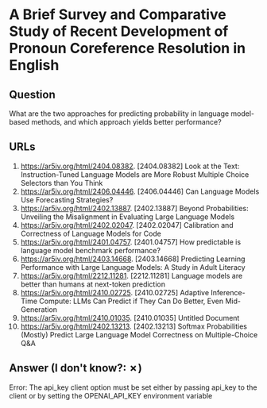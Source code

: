 # A Brief Survey and Comparative Study of Recent Development of Pronoun Coreference Resolution in English

## Question

What are the two approaches for predicting probability in language model-based methods, and which approach yields better performance?

## URLs

1. https://ar5iv.org/html/2404.08382. [2404.08382] Look at the Text: Instruction-Tuned Language Models are More Robust Multiple Choice Selectors than You Think
2. https://ar5iv.org/html/2406.04446. [2406.04446] Can Language Models Use Forecasting Strategies?
3. https://ar5iv.org/html/2402.13887. [2402.13887] Beyond Probabilities: Unveiling the Misalignment in Evaluating Large Language Models
4. https://ar5iv.org/html/2402.02047. [2402.02047] Calibration and Correctness of Language Models for Code
5. https://ar5iv.org/html/2401.04757. [2401.04757] How predictable is language model benchmark performance?
6. https://ar5iv.org/html/2403.14668. [2403.14668] Predicting Learning Performance with Large Language Models: A Study in Adult Literacy
7. https://ar5iv.org/html/2212.11281. [2212.11281] Language models are better than humans at next-token prediction
8. https://ar5iv.org/html/2410.02725. [2410.02725] Adaptive Inference-Time Compute: LLMs Can Predict if They Can Do Better, Even Mid-Generation
9. https://ar5iv.org/html/2410.01035. [2410.01035] Untitled Document
10. https://ar5iv.org/html/2402.13213. [2402.13213] Softmax Probabilities (Mostly) Predict Large Language Model Correctness on Multiple-Choice Q&A

## Answer (I don't know?: ✗)

Error: The api_key client option must be set either by passing api_key to the client or by setting the OPENAI_API_KEY environment variable